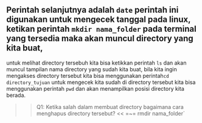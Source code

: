 Perintah selanjutnya adalah `date` perintah ini digunakan untuk mengecek tanggal pada linux,
ketikan perintah `mkdir nama_folder` pada terminal yang tersedia maka akan muncul directory yang kita buat,
---
untuk melihat directory tersebuh kita bisa ketikkan perintah `ls` dan akan muncul tampilan nama directory yang sudah kita buat,
bila kita ingin mengakses directory tersebut kita bisa menggunakan perintah`cd directory_tujuan` untuk mengecek kita sudah di directory tersebut
kita bisa menggunakan perintah `pwd` dan akan menampilkan posisi directory kita berada.

>>Q1: Ketika salah dalam membuat directory bagaimana cara menghapus directory tersebut? <<
=~= rmdir nama_folder`